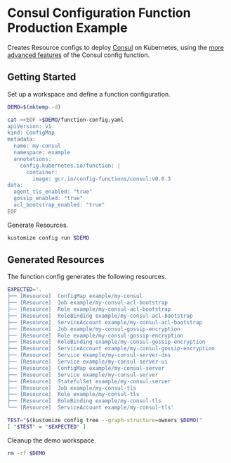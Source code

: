 [consul]: https://www.consul.io/

# Consul Configuration Function Production Example

Creates Resource configs to deploy [Consul][consul] on Kubernetes, using the
[more advanced features](./README.md#function-features) of the Consul config
function.

## Getting Started

Set up a workspace and define a function configuration.
<!-- @createFunctionConfig @test -->
```sh
DEMO=$(mktemp -d)

cat <<EOF >$DEMO/function-config.yaml
apiVersion: v1
kind: ConfigMap
metadata:
  name: my-consul
  namespace: example
  annotations:
    config.kubernetes.io/function: |
      container:
        image: gcr.io/config-functions/consul:v0.0.3
data:
  agent_tls_enabled: "true"
  gossip_enabled: "true"
  acl_bootstrap_enabled: "true"
EOF
```

Generate Resources.
<!-- @generateInitialResources @test -->
```sh
kustomize config run $DEMO
```

## Generated Resources

The function config generates the following resources.
<!-- @verifyResourceList @test -->
```sh
EXPECTED='.
├── [Resource]  ConfigMap example/my-consul
├── [Resource]  Job example/my-consul-acl-bootstrap
├── [Resource]  Role example/my-consul-acl-bootstrap
├── [Resource]  RoleBinding example/my-consul-acl-bootstrap
├── [Resource]  ServiceAccount example/my-consul-acl-bootstrap
├── [Resource]  Job example/my-consul-gossip-encryption
├── [Resource]  Role example/my-consul-gossip-encryption
├── [Resource]  RoleBinding example/my-consul-gossip-encryption
├── [Resource]  ServiceAccount example/my-consul-gossip-encryption
├── [Resource]  Service example/my-consul-server-dns
├── [Resource]  Service example/my-consul-server-ui
├── [Resource]  ConfigMap example/my-consul-server
├── [Resource]  Service example/my-consul-server
├── [Resource]  StatefulSet example/my-consul-server
├── [Resource]  Job example/my-consul-tls
├── [Resource]  Role example/my-consul-tls
├── [Resource]  RoleBinding example/my-consul-tls
└── [Resource]  ServiceAccount example/my-consul-tls'

TEST="$(kustomize config tree --graph-structure=owners $DEMO)"
[ "$TEST" = "$EXPECTED" ]
```

Cleanup the demo workspace.
<!-- @cleanupWorkspace @test -->
```sh
rm -rf $DEMO
```
